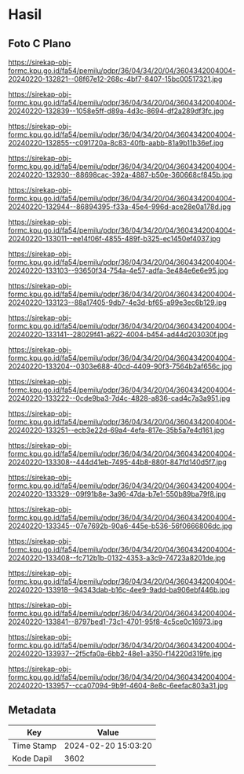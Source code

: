 # Hasil

## Foto C Plano

https://sirekap-obj-formc.kpu.go.id/fa54/pemilu/pdpr/36/04/34/20/04/3604342004004-20240220-132821--08f67e12-268c-4bf7-8407-15bc00517321.jpg

https://sirekap-obj-formc.kpu.go.id/fa54/pemilu/pdpr/36/04/34/20/04/3604342004004-20240220-132839--1058e5ff-d89a-4d3c-8694-df2a289df3fc.jpg

https://sirekap-obj-formc.kpu.go.id/fa54/pemilu/pdpr/36/04/34/20/04/3604342004004-20240220-132855--c091720a-8c83-40fb-aabb-81a9b11b36ef.jpg

https://sirekap-obj-formc.kpu.go.id/fa54/pemilu/pdpr/36/04/34/20/04/3604342004004-20240220-132930--88698cac-392a-4887-b50e-360668cf845b.jpg

https://sirekap-obj-formc.kpu.go.id/fa54/pemilu/pdpr/36/04/34/20/04/3604342004004-20240220-132944--86894395-f33a-45e4-996d-ace28e0a178d.jpg

https://sirekap-obj-formc.kpu.go.id/fa54/pemilu/pdpr/36/04/34/20/04/3604342004004-20240220-133011--ee14f06f-4855-489f-b325-ec1450ef4037.jpg

https://sirekap-obj-formc.kpu.go.id/fa54/pemilu/pdpr/36/04/34/20/04/3604342004004-20240220-133103--93650f34-754a-4e57-adfa-3e484e6e6e95.jpg

https://sirekap-obj-formc.kpu.go.id/fa54/pemilu/pdpr/36/04/34/20/04/3604342004004-20240220-133123--88a17405-9db7-4e3d-bf65-a99e3ec6b129.jpg

https://sirekap-obj-formc.kpu.go.id/fa54/pemilu/pdpr/36/04/34/20/04/3604342004004-20240220-133141--28029f41-a622-4004-b454-ad44d203030f.jpg

https://sirekap-obj-formc.kpu.go.id/fa54/pemilu/pdpr/36/04/34/20/04/3604342004004-20240220-133204--0303e688-40cd-4409-90f3-7564b2af656c.jpg

https://sirekap-obj-formc.kpu.go.id/fa54/pemilu/pdpr/36/04/34/20/04/3604342004004-20240220-133222--0cde9ba3-7d4c-4828-a836-cad4c7a3a951.jpg

https://sirekap-obj-formc.kpu.go.id/fa54/pemilu/pdpr/36/04/34/20/04/3604342004004-20240220-133251--ecb3e22d-69a4-4efa-817e-35b5a7e4d161.jpg

https://sirekap-obj-formc.kpu.go.id/fa54/pemilu/pdpr/36/04/34/20/04/3604342004004-20240220-133308--444d41eb-7495-44b8-880f-847fd140d5f7.jpg

https://sirekap-obj-formc.kpu.go.id/fa54/pemilu/pdpr/36/04/34/20/04/3604342004004-20240220-133329--09f91b8e-3a96-47da-b7e1-550b89ba79f8.jpg

https://sirekap-obj-formc.kpu.go.id/fa54/pemilu/pdpr/36/04/34/20/04/3604342004004-20240220-133345--07e7692b-90a6-445e-b536-56f0666806dc.jpg

https://sirekap-obj-formc.kpu.go.id/fa54/pemilu/pdpr/36/04/34/20/04/3604342004004-20240220-133408--fc712b1b-0132-4353-a3c9-74723a8201de.jpg

https://sirekap-obj-formc.kpu.go.id/fa54/pemilu/pdpr/36/04/34/20/04/3604342004004-20240220-133918--94343dab-b16c-4ee9-9add-ba906ebf446b.jpg

https://sirekap-obj-formc.kpu.go.id/fa54/pemilu/pdpr/36/04/34/20/04/3604342004004-20240220-133841--8797bed1-73c1-4701-95f8-4c5ce0c16973.jpg

https://sirekap-obj-formc.kpu.go.id/fa54/pemilu/pdpr/36/04/34/20/04/3604342004004-20240220-133937--2f5cfa0a-6bb2-48e1-a350-f14220d319fe.jpg

https://sirekap-obj-formc.kpu.go.id/fa54/pemilu/pdpr/36/04/34/20/04/3604342004004-20240220-133957--cca07094-9b9f-4604-8e8c-6eefac803a31.jpg


## Metadata

| Key        | Value               |
| ---------- | ------------------- |
| Time Stamp | 2024-02-20 15:03:20 |
| Kode Dapil | 3602                |



